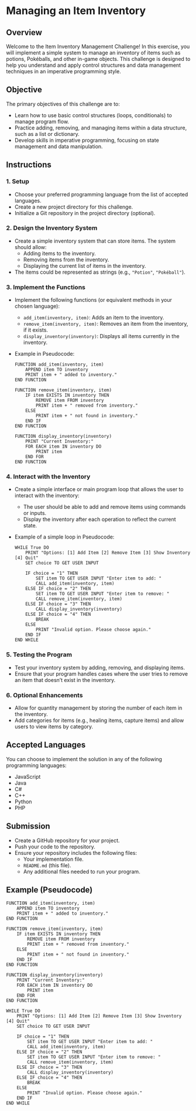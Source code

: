 # Managing an Item Inventory

## Overview
Welcome to the Item Inventory Management Challenge! In this exercise, you will implement a simple system to manage an inventory of items such as potions, Pokéballs, and other in-game objects. This challenge is designed to help you understand and apply control structures and data management techniques in an imperative programming style.

## Objective
The primary objectives of this challenge are to:
- Learn how to use basic control structures (loops, conditionals) to manage program flow.
- Practice adding, removing, and managing items within a data structure, such as a list or dictionary.
- Develop skills in imperative programming, focusing on state management and data manipulation.

## Instructions

### 1. **Setup**
   - Choose your preferred programming language from the list of accepted languages.
   - Create a new project directory for this challenge.
   - Initialize a Git repository in the project directory (optional).

### 2. **Design the Inventory System**
   - Create a simple inventory system that can store items. The system should allow:
     - Adding items to the inventory.
     - Removing items from the inventory.
     - Displaying the current list of items in the inventory.
   - The items could be represented as strings (e.g., `"Potion"`, `"Pokéball"`).

### 3. **Implement the Functions**
   - Implement the following functions (or equivalent methods in your chosen language):
     - `add_item(inventory, item)`: Adds an item to the inventory.
     - `remove_item(inventory, item)`: Removes an item from the inventory, if it exists.
     - `display_inventory(inventory)`: Displays all items currently in the inventory.

   - Example in Pseudocode:
     ```
     FUNCTION add_item(inventory, item)
         APPEND item TO inventory
         PRINT item + " added to inventory."
     END FUNCTION

     FUNCTION remove_item(inventory, item)
         IF item EXISTS IN inventory THEN
             REMOVE item FROM inventory
             PRINT item + " removed from inventory."
         ELSE
             PRINT item + " not found in inventory."
         END IF
     END FUNCTION

     FUNCTION display_inventory(inventory)
         PRINT "Current Inventory:"
         FOR EACH item IN inventory DO
             PRINT item
         END FOR
     END FUNCTION
     ```

### 4. **Interact with the Inventory**
   - Create a simple interface or main program loop that allows the user to interact with the inventory:
     - The user should be able to add and remove items using commands or inputs.
     - Display the inventory after each operation to reflect the current state.

   - Example of a simple loop in Pseudocode:
     ```
     WHILE True DO
         PRINT "Options: [1] Add Item [2] Remove Item [3] Show Inventory [4] Quit"
         SET choice TO GET USER INPUT

         IF choice = "1" THEN
             SET item TO GET USER INPUT "Enter item to add: "
             CALL add_item(inventory, item)
         ELSE IF choice = "2" THEN
             SET item TO GET USER INPUT "Enter item to remove: "
             CALL remove_item(inventory, item)
         ELSE IF choice = "3" THEN
             CALL display_inventory(inventory)
         ELSE IF choice = "4" THEN
             BREAK
         ELSE
             PRINT "Invalid option. Please choose again."
         END IF
     END WHILE
     ```

### 5. **Testing the Program**
   - Test your inventory system by adding, removing, and displaying items.
   - Ensure that your program handles cases where the user tries to remove an item that doesn’t exist in the inventory.

### 6. **Optional Enhancements**
   - Allow for quantity management by storing the number of each item in the inventory.
   - Add categories for items (e.g., healing items, capture items) and allow users to view items by category.

## Accepted Languages
You can choose to implement the solution in any of the following programming languages:
- JavaScript
- Java
- C#
- C++
- Python
- PHP

## Submission
- Create a GitHub repository for your project.
- Push your code to the repository.
- Ensure your repository includes the following files:
  - Your implementation file.
  - `README.md` (this file).
  - Any additional files needed to run your program.

## Example (Pseudocode)
```pseudocode
FUNCTION add_item(inventory, item)
    APPEND item TO inventory
    PRINT item + " added to inventory."
END FUNCTION

FUNCTION remove_item(inventory, item)
    IF item EXISTS IN inventory THEN
        REMOVE item FROM inventory
        PRINT item + " removed from inventory."
    ELSE
        PRINT item + " not found in inventory."
    END IF
END FUNCTION

FUNCTION display_inventory(inventory)
    PRINT "Current Inventory:"
    FOR EACH item IN inventory DO
        PRINT item
    END FOR
END FUNCTION

WHILE True DO
    PRINT "Options: [1] Add Item [2] Remove Item [3] Show Inventory [4] Quit"
    SET choice TO GET USER INPUT

    IF choice = "1" THEN
        SET item TO GET USER INPUT "Enter item to add: "
        CALL add_item(inventory, item)
    ELSE IF choice = "2" THEN
        SET item TO GET USER INPUT "Enter item to remove: "
        CALL remove_item(inventory, item)
    ELSE IF choice = "3" THEN
        CALL display_inventory(inventory)
    ELSE IF choice = "4" THEN
        BREAK
    ELSE
        PRINT "Invalid option. Please choose again."
    END IF
END WHILE

